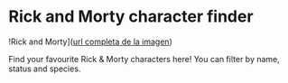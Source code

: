 # Rick and Morty character finder
!Rick and Morty]([url completa de la imagen](https://i.pinimg.com/564x/93/93/82/939382a22dc96f1d224614978b3c3e70.jpg))

Find your favourite Rick & Morty characters here!
You can filter by name, status and species.
